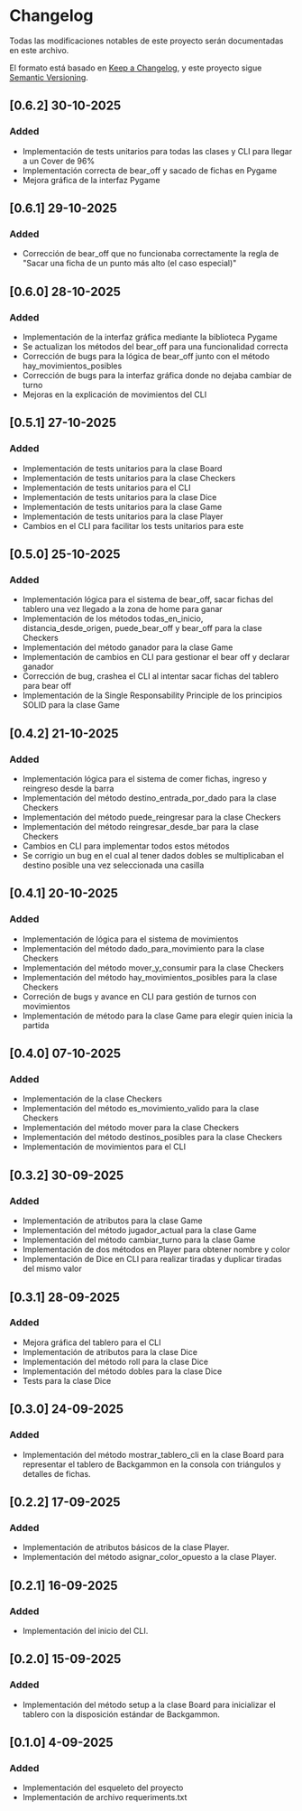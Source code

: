 # Changelog

Todas las modificaciones notables de este proyecto serán documentadas en este archivo.

El formato está basado en [Keep a Changelog](https://keepachangelog.com/es-ES/1.1.0/),
y este proyecto sigue [Semantic Versioning](https://semver.org/lang/es/).

## [0.6.2] 30-10-2025

### Added

- Implementación de tests unitarios para todas las clases y CLI para llegar a un Cover de 96%
- Implementación correcta de bear_off y sacado de fichas en Pygame
- Mejora gráfica de la interfaz Pygame

## [0.6.1] 29-10-2025

### Added

- Corrección de bear_off que no funcionaba correctamente la regla de "Sacar una ficha de un punto más alto (el caso especial)"

## [0.6.0] 28-10-2025

### Added

- Implementación de la interfaz gráfica mediante la biblioteca Pygame
- Se actualizan los métodos del bear_off para una funcionalidad correcta
- Corrección de bugs para la lógica de bear_off junto con el método hay_movimientos_posibles
- Corrección de bugs para la interfaz gráfica donde no dejaba cambiar de turno
- Mejoras en la explicación de movimientos del CLI

## [0.5.1] 27-10-2025

### Added

- Implementación de tests unitarios para la clase Board
- Implementación de tests unitarios para la clase Checkers
- Implementación de tests unitarios para el CLI
- Implementación de tests unitarios para la clase Dice
- Implementación de tests unitarios para la clase Game
- Implementación de tests unitarios para la clase Player
- Cambios en el CLI para facilitar los tests unitarios para este

## [0.5.0] 25-10-2025

### Added

- Implementación lógica para el sistema de bear_off, sacar fichas del tablero una vez llegado a la zona de home para ganar
- Implementación de los métodos todas_en_inicio, distancia_desde_origen, puede_bear_off y bear_off para la clase Checkers
- Implementación del método ganador para la clase Game
- Implementación de cambios en CLI para gestionar el bear off y declarar ganador
- Corrección de bug, crashea el CLI al intentar sacar fichas del tablero para bear off
- Implementación de la Single Responsability Principle de los principios SOLID para la clase Game

## [0.4.2] 21-10-2025

### Added

- Implementación lógica para el sistema de comer fichas, ingreso y reingreso desde la barra
- Implementación del método destino_entrada_por_dado para la clase Checkers
- Implementación del método puede_reingresar para la clase Checkers
- Implementación del método reingresar_desde_bar para la clase Checkers
- Cambios en CLI para implementar todos estos métodos
- Se corrigio un bug en el cual al tener dados dobles se multiplicaban el destino posible una vez seleccionada una casilla

## [0.4.1] 20-10-2025

### Added

- Implementación de lógica para el sistema de movimientos
- Implementación del método dado_para_movimiento para la clase Checkers
- Implementación del método mover_y_consumir para la clase Checkers
- Implementación del método hay_movimientos_posibles para la clase Checkers
- Correción de bugs y avance en CLI para gestión de turnos con movimientos
- Implementación de método para la clase Game para elegir quien inicia la partida

## [0.4.0] 07-10-2025

### Added

- Implementación de la clase Checkers
- Implementación del método es_movimiento_valido para la clase Checkers
- Implementación del método mover para la clase Checkers
- Implementación del método destinos_posibles para la clase Checkers
- Implementación de movimientos para el CLI

## [0.3.2] 30-09-2025

### Added

- Implementación de atributos para la clase Game
- Implementación del método jugador_actual para la clase Game
- Implementación del método cambiar_turno para la clase Game
- Implementación de dos métodos en Player para obtener nombre y color
- Implementación de Dice en CLI para realizar tiradas y duplicar tiradas del mismo valor

## [0.3.1] 28-09-2025

### Added

- Mejora gráfica del tablero para el CLI
- Implementación de atributos para la clase Dice
- Implementación del método roll para la clase Dice
- Implementación del método dobles para la clase Dice
- Tests para la clase Dice

## [0.3.0] 24-09-2025

### Added

- Implementación del método mostrar_tablero_cli en la clase Board para representar el tablero de Backgammon en la consola con triángulos y detalles de fichas.

## [0.2.2] 17-09-2025

### Added

- Implementación de atributos básicos de la clase Player.
- Implementación del método asignar_color_opuesto a la clase Player.

## [0.2.1] 16-09-2025

### Added

- Implementación del inicio del CLI.

## [0.2.0] 15-09-2025

### Added

- Implementación del método setup a la clase Board para inicializar el tablero con la disposición estándar de Backgammon.

## [0.1.0] 4-09-2025

### Added

- Implementación del esqueleto del proyecto
- Implementación de archivo requeriments.txt
